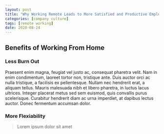 ```yaml
---
layout: post
title: "Why Working Remote Leads to More Satisfied and Productive Employees"
categories: [company culture]
tags: [remote working]
date: 2020-08-24
---
```

## Benefits of Working From Home
### Less Burn Out
Praesent enim magna, feugiat vel justo ac, consequat pharetra velit. Nam in enim condimentum, laoreet tortor non, tristique ante. Duis auctor orci ac nulla tristique, a facilisis ex pellentesque. Nullam nec hendrerit erat, a aliquam tellus. Mauris malesuada nibh et libero pharetra, in luctus lacus ultrices. Integer placerat metus sed sem euismod, quis convallis purus scelerisque. Curabitur hendrerit diam ac urna imperdiet, at dapibus lectus auctor. Donec fermentum accumsan dolor.
### More Flexiability

> Lorem ipsum
> dolor sit amet



